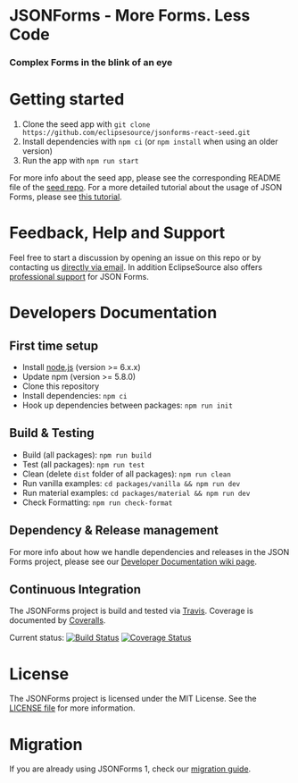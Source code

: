 # JSONForms - More Forms. Less Code
### Complex Forms in the blink of an eye

# Getting started
1. Clone the seed app with `git clone https://github.com/eclipsesource/jsonforms-react-seed.git`
2. Install dependencies with `npm ci` (or `npm install` when using an older version)
3. Run the app with `npm run start`

For more info about the seed app, please see the corresponding README file of the [seed repo](https://github.com/eclipsesource/jsonforms-react-seed).
For a more detailed tutorial about the usage of JSON Forms, please see [this tutorial](http://jsonforms.io/docs/tutorial).

# Feedback, Help and Support
Feel free to start a discussion by opening an issue on this repo or by contacting us [directly via email](mailto:jsonforms@eclipsesource.com?subject=JSON%20Forms).
In addition EclipseSource also offers [professional support](https://jsonforms.io/support) for JSON Forms.

# Developers Documentation

## First time setup
* Install [node.js](https://nodejs.org/) (version >= 6.x.x)
* Update npm (version >= 5.8.0)
* Clone this repository
* Install dependencies: `npm ci`
* Hook up dependencies between packages: `npm run init`

## Build & Testing
* Build (all packages): `npm run build`
* Test (all packages): `npm run test`
* Clean (delete `dist` folder of all packages): `npm run clean`
* Run vanilla examples: `cd packages/vanilla && npm run dev`
* Run material examples: `cd packages/material && npm run dev`
* Check Formatting: `npm run check-format`

## Dependency & Release management
For more info about how we handle dependencies and releases in the JSON Forms project, please see our [Developer Documentation wiki page](https://github.com/eclipsesource/jsonforms/wiki/Developer-documentation). 

## Continuous Integration
The JSONForms project is build and tested via [Travis](https://travis-ci.org/). Coverage is documented by [Coveralls](https://coveralls.io).

Current status: [![Build Status](https://travis-ci.org/eclipsesource/jsonforms.svg?branch=master)](https://travis-ci.org/eclipsesource/jsonforms) [![Coverage Status](https://coveralls.io/repos/eclipsesource/jsonforms/badge.svg?branch=master&service=github)](https://coveralls.io/github/eclipsesource/jsonforms?branch=master)

# License
The JSONForms project is licensed under the MIT License. See the [LICENSE file](https://github.com/eclipsesource/jsonforms/blob/master/LICENSE) for more information.

# Migration
If you are already using JSONForms 1, check our [migration guide](https://github.com/eclipsesource/jsonforms/blob/master/MIGRATION.md).

